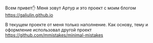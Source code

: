 Всем привет✋ Меня зовут Артур и это проект с моим блогом https://galiulin.github.io

В текущем проекте от меня только наполнение.
Как основу, тему и оформление использовал другой проект https://github.com/mmistakes/minimal-mistakes